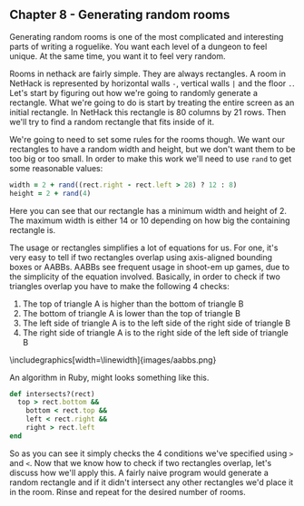 ## Chapter 8 - Generating random rooms

Generating random rooms is one of the most complicated and interesting parts of writing a roguelike. You want each level of a dungeon to feel unique. At the same time, you want it to feel very random.

Rooms in nethack are fairly simple. They are always rectangles. A room in NetHack is represented by horizontal walls `-`, vertical walls `|` and the floor `.`. Let's start by figuring out how we're going to randomly generate a rectangle. What we're going to do is start by treating the entire screen as an initial rectangle. In NetHack this rectangle is 80 columns by 21 rows. Then we'll try to find a random rectangle that fits inside of it.

We're going to need to set some rules for the rooms though. We want our rectangles to have a random width and height, but we don't want them to be too big or too small. In order to make this work we'll need to use `rand` to get some reasonable values:

```ruby
width = 2 + rand((rect.right - rect.left > 28) ? 12 : 8)
height = 2 + rand(4)
```

Here you can see that our rectangle has a minimum width and height of 2. The maximum width is either 14 or 10 depending on how big the containing rectangle is.

The usage or rectangles simplifies a lot of equations for us. For one, it's very easy to tell if two rectangles overlap using axis-aligned bounding boxes or AABBs. AABBs see frequent usage in shoot-em up games, due to the simplicity of the equation involved. Basically, in order to check if two triangles overlap you have to make the following 4 checks:

1. The top of triangle A is higher than the bottom of triangle B
2. The bottom of triangle A is lower than the top of triangle B
3. The left side of triangle A is to the left side of the right side of triangle B
4. The right side of triangle A is to the right side of the left side of triangle B

\includegraphics[width=\linewidth]{images/aabbs.png}

An algorithm in Ruby, might looks something like this.

```ruby
def intersects?(rect)
  top > rect.bottom &&
    bottom < rect.top &&
    left < rect.right &&
    right > rect.left
end
```

So as you can see it simply checks the 4 conditions we've specified using `>` and `<`. Now that we know how to check if two rectangles overlap, let's discuss how we'll apply this. A fairly naive program would generate a random rectangle and if it didn't intersect any other rectangles we'd place it in the room. Rinse and repeat for the desired number of rooms. 
